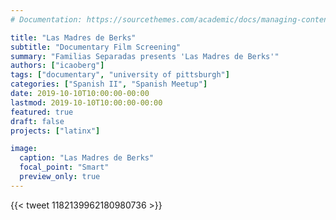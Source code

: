 ```yaml
---
# Documentation: https://sourcethemes.com/academic/docs/managing-content/

title: "Las Madres de Berks"
subtitle: "Documentary Film Screening"
summary: "Familias Separadas presents 'Las Madres de Berks'"
authors: ["icaoberg"]
tags: ["documentary", "university of pittsburgh"]
categories: ["Spanish II", "Spanish Meetup"]
date: 2019-10-10T10:00:00-00:00
lastmod: 2019-10-10T10:00:00-00:00
featured: true
draft: false
projects: ["latinx"]

image:
  caption: "Las Madres de Berks"
  focal_point: "Smart"
  preview_only: true
---
```


{{< tweet 1182139962180980736 >}}
